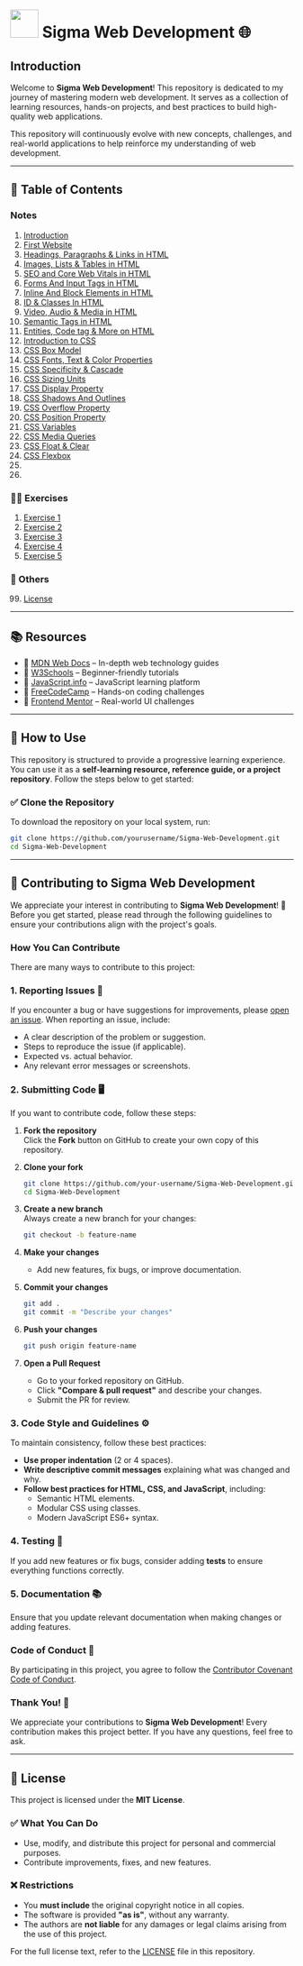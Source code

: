 # <img src = "https://github.com/user-attachments/assets/a34952af-9606-420c-a387-38f1a6592ae7" width = "50px"> **Sigma Web Development** 🌐 

## **Introduction**  
Welcome to **Sigma Web Development**! This repository is dedicated to my journey of mastering modern web development. It serves as a collection of learning resources, hands-on projects, and best practices to build high-quality web applications.  

This repository will continuously evolve with new concepts, challenges, and real-world applications to help reinforce my understanding of web development.  

---

## 📖 **Table of Contents**  
### Notes
1. [Introduction](/01_Introduction/README.md)  
2. [First Website](/02_First_Website/README.md)
3. [Headings, Paragraphs & Links in HTML](/03_Headings_Paragraphs_Links/README.md)
4. [Images, Lists & Tables in HTML](/04_Image_Lists_Tables/README.md)
5. [SEO and Core Web Vitals in HTML](/05_SEO_Core_Web_Vitals/README.md)
6. [Forms And Input Tags in HTML](/06_Forms_Input_Tags/README.md)
7. [Inline And Block Elements in HTML](/07_Inline_Block_Elements/README.md)
8. [ID & Classes In HTML](/08_Id_Classes_HTML/README.md)
9. [Video, Audio & Media in HTML](/09_Video_Audio_Media/README.md)
10. [Semantic Tags in HTML](/10_Semantic_Tags/README.md)
11. [Entities, Code tag & More on HTML](/11_Entities_Code_tag&more_HTML/README.md)
12. [Introduction to CSS](/12_Introduction_to_CSS/README.md)
13. [CSS Box Model](/13_CSS_Box_Model/README.md)
14. [CSS Fonts, Text & Color Properties](/14_CSS_Font_Text&Colors/README.md)
15. [CSS Specificity & Cascade](/15_CSS_Specificity_and_Cascade/README.md)
16. [CSS Sizing Units](/16_CSS_Sizing_Units/README.md)
17. [CSS Display Property](/17_CSS_Display_Property/README.md)
18. [CSS Shadows And Outlines](/18_CSS_Shadows_Outlines/README.md)
19. [CSS Overflow Property](/19_CSS_Overflow_Property/README.md)
20. [CSS Position Property](/20_CSS_Position_Property/README.md)
21. [CSS Variables](/21_CSS_Variables/README.md)
22. [CSS Media Queries](/22_CSS_Media_Queries/README.md)
23. [CSS Float & Clear](/23_CSS_Float_Clear/README.md)
24. [CSS Flexbox](/24_CSS_Flexbox/README.md)
25. [](/)
26. [](/)

### ✍🏻 Exercises
1. [Exercise 1](/Exercises/Ex1/README.md)
2. [Exercise 2](/Exercises/Ex2/README.md)
3. [Exercise 3](/Exercises/Ex3/README.md)
4. [Exercise 4]()
5. [Exercise 5]()

### 📜 Others
99. [License](/LICENSE)  

---

## 📚 **Resources**  
- 🔗 [MDN Web Docs](https://developer.mozilla.org/) – In-depth web technology guides  
- 🔗 [W3Schools](https://www.w3schools.com/) – Beginner-friendly tutorials  
- 🔗 [JavaScript.info](https://javascript.info/) – JavaScript learning platform  
- 🔗 [FreeCodeCamp](https://www.freecodecamp.org/) – Hands-on coding challenges  
- 🔗 [Frontend Mentor](https://www.frontendmentor.io/) – Real-world UI challenges  

---

## 🚀 **How to Use**  

This repository is structured to provide a progressive learning experience. You can use it as a **self-learning resource, reference guide, or a project repository**. Follow the steps below to get started:  

### ✅ **Clone the Repository**  
To download the repository on your local system, run:  
```bash
git clone https://github.com/yourusername/Sigma-Web-Development.git
cd Sigma-Web-Development
```
---

## 🤝 Contributing to Sigma Web Development  

We appreciate your interest in contributing to **Sigma Web Development**! 🎉 Before you get started, please read through the following guidelines to ensure your contributions align with the project's goals.  

### How You Can Contribute  

There are many ways to contribute to this project:  

### 1. Reporting Issues 📝  
If you encounter a bug or have suggestions for improvements, please [open an issue](https://github.com/yourusername/Sigma-Web-Development.git/issues). When reporting an issue, include:  
- A clear description of the problem or suggestion.  
- Steps to reproduce the issue (if applicable).  
- Expected vs. actual behavior.  
- Any relevant error messages or screenshots.  

### 2. Submitting Code 🖥️  
If you want to contribute code, follow these steps:  

1. **Fork the repository**  
   Click the **Fork** button on GitHub to create your own copy of this repository.  

2. **Clone your fork**  
   ```bash
   git clone https://github.com/your-username/Sigma-Web-Development.git
   cd Sigma-Web-Development
   ```  

3. **Create a new branch**  
   Always create a new branch for your changes:  
   ```bash
   git checkout -b feature-name
   ```  

4. **Make your changes**  
   - Add new features, fix bugs, or improve documentation.  

5. **Commit your changes**  
   ```bash
   git add .
   git commit -m "Describe your changes"
   ```  

6. **Push your changes**  
   ```bash
   git push origin feature-name
   ```  

7. **Open a Pull Request**  
   - Go to your forked repository on GitHub.  
   - Click **"Compare & pull request"** and describe your changes.  
   - Submit the PR for review.  

### 3. Code Style and Guidelines ⚙️  

To maintain consistency, follow these best practices:  
- **Use proper indentation** (2 or 4 spaces).  
- **Write descriptive commit messages** explaining what was changed and why.  
- **Follow best practices for HTML, CSS, and JavaScript**, including:  
  - Semantic HTML elements.  
  - Modular CSS using classes.  
  - Modern JavaScript ES6+ syntax.  

### 4. Testing 🧪  
If you add new features or fix bugs, consider adding **tests** to ensure everything functions correctly.  

### 5. Documentation 📚  
Ensure that you update relevant documentation when making changes or adding features.  

### Code of Conduct 🌟  
By participating in this project, you agree to follow the [Contributor Covenant Code of Conduct](https://www.contributor-covenant.org/).  

### Thank You! 🙏  
We appreciate your contributions to **Sigma Web Development**! Every contribution makes this project better. If you have any questions, feel free to ask.  

---

## 📜 License  

This project is licensed under the **MIT License**.  

### ✅ What You Can Do  
- Use, modify, and distribute this project for personal and commercial purposes.  
- Contribute improvements, fixes, and new features.  

### ❌ Restrictions  
- You **must include** the original copyright notice in all copies.  
- The software is provided **"as is"**, without any warranty.  
- The authors are **not liable** for any damages or legal claims arising from the use of this project.  

For the full license text, refer to the [LICENSE](./LICENSE) file in this repository.  
